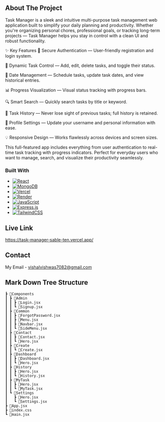 <!-- ABOUT THE PROJECT -->
## About The Project

Task Manager is a sleek and intuitive multi-purpose task management web application built to simplify your daily planning and productivity. Whether you're organizing personal chores, professional goals, or tracking long-term projects — Task Manager helps you stay in control with a clean UI and robust functionality.



✨ Key Features
🔐 Secure Authentication — User-friendly registration and login system.

📝 Dynamic Task Control — Add, edit, delete tasks, and toggle their status.

📅 Date Management — Schedule tasks, update task dates, and view historical entries.

📊 Progress Visualization — Visual status tracking with progress bars.

🔍 Smart Search — Quickly search tasks by title or keyword.

🔁 Task History — Never lose sight of previous tasks; full history is retained.

👤 Profile Settings — Update your username and personal information with ease.

💡 Responsive Design — Works flawlessly across devices and screen sizes.

This full-featured app includes everything from user authentication to real-time task tracking with progress indicators. Perfect for everyday users who want to manage, search, and visualize their productivity seamlessly.


### Built With

* [![React][React.js]][React-url]
* [![MongoDB][MongoDB]][MongoDB-url]
* [![Vercel][Vercel]][Vercel-url]
* [![Render][Render]][Render-url]
* [![JavaScript][JavaScript]][JavaScript-url]
* [![Express.js][Express.js]][Express-url]
* [![TailwindCSS][TailwindCSS]][TailwindCSS-url]

<!-- GETTING STARTED -->
## Live Link
https://task-manager-sable-ten.vercel.app/


<!-- CONTACT -->
## Contact
My Email - vishalvishwas7082@gmail.com


## Mark Down Tree Structure
```
┣ 📂Components
┃ ┣ 📂Admin
┃ ┃ ┣ 📜Login.jsx
┃ ┃ ┗ 📜Signup.jsx
┃ ┣ 📂Common
┃ ┃ ┣ 📜ForgotPassword.jsx
┃ ┃ ┣ 📜Menu.jsx
┃ ┃ ┣ 📜Navbar.jsx
┃ ┃ ┗ 📜SideMenu.jsx
┃ ┣ 📂Contact
┃ ┃ ┣ 📜Contact.jsx
┃ ┃ ┗ 📜Hero.jsx
┃ ┣ 📂Create
┃ ┃ ┗ 📜Create.jsx
┃ ┣ 📂Dashboard
┃ ┃ ┣ 📜Dashboard.jsx
┃ ┃ ┗ 📜Hero.jsx
┃ ┣ 📂History
┃ ┃ ┣ 📜Hero.jsx
┃ ┃ ┗ 📜History.jsx
┃ ┣ 📂MyTask
┃ ┃ ┣ 📜Hero.jsx
┃ ┃ ┗ 📜MyTask.jsx
┃ ┗ 📂Settings
┃   ┣ 📜Hero.jsx
┃   ┗ 📜Settings.jsx
┣ 📜App.jsx
┣ 📜index.css
┗ 📜main.jsx

```

<!-- MARKDOWN LINKS & IMAGES -->
<!-- https://www.markdownguide.org/basic-syntax/#reference-style-links -->
[contributors-shield]: https://img.shields.io/github/contributors/othneildrew/Best-README-Template.svg?style=for-the-badge
[contributors-url]: https://github.com/othneildrew/Best-README-Template/graphs/contributors
[forks-shield]: https://img.shields.io/github/forks/othneildrew/Best-README-Template.svg?style=for-the-badge
[forks-url]: https://github.com/othneildrew/Best-README-Template/network/members
[stars-shield]: https://img.shields.io/github/stars/othneildrew/Best-README-Template.svg?style=for-the-badge
[stars-url]: https://github.com/othneildrew/Best-README-Template/stargazers
[issues-shield]: https://img.shields.io/github/issues/othneildrew/Best-README-Template.svg?style=for-the-badge
[issues-url]: https://github.com/othneildrew/Best-README-Template/issues
[license-shield]: https://img.shields.io/github/license/othneildrew/Best-README-Template.svg?style=for-the-badge
[license-url]: https://github.com/othneildrew/Best-README-Template/blob/master/LICENSE.txt
[linkedin-shield]: https://img.shields.io/badge/-LinkedIn-black.svg?style=for-the-badge&logo=linkedin&colorB=555
[linkedin-url]: https://linkedin.com/in/othneildrew
[product-screenshot]: images/screenshot.png
[Next.js]: https://img.shields.io/badge/next.js-000000?style=for-the-badge&logo=nextdotjs&logoColor=white
[Next-url]: https://nextjs.org/
[React.js]: https://img.shields.io/badge/React-20232A?style=for-the-badge&logo=react&logoColor=61DAFB
[React-url]: https://reactjs.org/
[Vue.js]: https://img.shields.io/badge/Vue.js-35495E?style=for-the-badge&logo=vuedotjs&logoColor=4FC08D
[Vue-url]: https://vuejs.org/
[Angular.io]: https://img.shields.io/badge/Angular-DD0031?style=for-the-badge&logo=angular&logoColor=white
[Angular-url]: https://angular.io/
[Svelte.dev]: https://img.shields.io/badge/Svelte-4A4A55?style=for-the-badge&logo=svelte&logoColor=FF3E00
[Svelte-url]: https://svelte.dev/
[Laravel.com]: https://img.shields.io/badge/Laravel-FF2D20?style=for-the-badge&logo=laravel&logoColor=white
[Laravel-url]: https://laravel.com
[Bootstrap.com]: https://img.shields.io/badge/Bootstrap-563D7C?style=for-the-badge&logo=bootstrap&logoColor=white
[Bootstrap-url]: https://getbootstrap.com
[JQuery.com]: https://img.shields.io/badge/jQuery-0769AD?style=for-the-badge&logo=jquery&logoColor=white
[JQuery-url]: https://jquery.com 
<!-- Badge Icons -->

[React.js]: https://img.shields.io/badge/React-20232A?style=for-the-badge&logo=react&logoColor=61DAFB
[React-url]: https://reactjs.org/

[MongoDB]: https://img.shields.io/badge/MongoDB-4EA94B?style=for-the-badge&logo=mongodb&logoColor=white
[MongoDB-url]: https://www.mongodb.com/

[Vercel]: https://img.shields.io/badge/Vercel-000000?style=for-the-badge&logo=vercel&logoColor=white
[Vercel-url]: https://vercel.com/

[Render]: https://img.shields.io/badge/Render-46E3B7?style=for-the-badge&logo=render&logoColor=white
[Render-url]: https://render.com/

[JavaScript]: https://img.shields.io/badge/JavaScript-F7DF1E?style=for-the-badge&logo=javascript&logoColor=black
[JavaScript-url]: https://developer.mozilla.org/en-US/docs/Web/JavaScript

[Express.js]: https://img.shields.io/badge/Express.js-404D59?style=for-the-badge&logo=express&logoColor=white
[Express-url]: https://expressjs.com/

[TailwindCSS]: https://img.shields.io/badge/TailwindCSS-06B6D4?style=for-the-badge&logo=tailwindcss&logoColor=white
[TailwindCSS-url]: https://tailwindcss.com/



